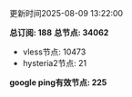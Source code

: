 更新时间2025-08-09 13:22:00

**总订阅: 188**
**总节点: 34062**
- vless节点: 10473
- hysteria2节点: 21

**google ping有效节点: 225**
